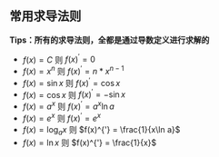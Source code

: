 ## 常用求导法则

**Tips：所有的求导法则，全都是通过导数定义进行求解的**

- $f(x) = C$ 则 $f(x)^{'} = 0$
- $f(x) = x^n$ 则 $f(x)^{'} = n * x^{n-1}$
- $f(x) = \sin x$ 则 $f(x)^{'} = \cos x$
- $f(x) = \cos x$ 则 $f(x)^{'} = -\sin x$
- $f(x) = a^x$ 则 $f(x)^{'} = a^x\ln a$
- $f(x) = e^x$ 则 $f(x)^{'} = e^x$
- $f(x) = \log_a x$ 则 $f(x)^{'} = \frac{1}{x\ln a}$
- $f(x) = \ln x$ 则 $f(x)^{'} = \frac{1}{x}$
